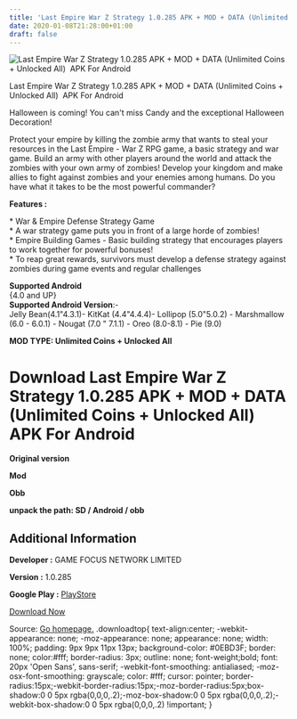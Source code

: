 ```yaml
---
title: 'Last Empire War Z Strategy 1.0.285 APK + MOD + DATA (Unlimited Coins + Unlocked All)  APK For Android'
date: 2020-01-08T21:28:00+01:00
draft: false
---
```


![Last Empire War Z Strategy 1.0.285 APK + MOD + DATA (Unlimited Coins + Unlocked All)  APK For Android](https://i1.wp.com/apkhome.net/wp-content/uploads/2020/01/Last-Empire-War-Z-Strategy-1.0.285-APK-MOD-DATA-Unlimited-Coins-Unlocked-All.png "Last Empire War Z Strategy 1.0.285 APK + MOD + DATA (Unlimited Coins + Unlocked All)  APK For Android")

  

Last Empire War Z Strategy 1.0.285 APK + MOD + DATA (Unlimited Coins + Unlocked All)  APK For Android

Halloween is coming! You can't miss Candy and the exceptional Halloween Decoration!

Protect your empire by killing the zombie army that wants to steal your resources in the Last Empire - War Z RPG game, a basic strategy and war game. Build an army with other players around the world and attack the zombies with your own army of zombies! Develop your kingdom and make allies to fight against zombies and your enemies among humans. Do you have what it takes to be the most powerful commander?

**Features :**

\* War & Empire Defense Strategy Game  
\* A war strategy game puts you in front of a large horde of zombies!  
\* Empire Building Games - Basic building strategy that encourages players to work together for powerful bonuses!  
\* To reap great rewards, survivors must develop a defense strategy against zombies during game events and regular challenges

**Supported Android**  
{4.0 and UP}  
**Supported Android Version**:-  
Jelly Bean(4.1"4.3.1)- KitKat (4.4"4.4.4)- Lollipop (5.0"5.0.2) - Marshmallow (6.0 - 6.0.1) - Nougat (7.0 " 7.1.1) - Oreo (8.0-8.1) - Pie (9.0)

**MOD TYPE: Unlimited Coins + Unlocked All**

Download Last Empire War Z Strategy 1.0.285 APK + MOD + DATA (Unlimited Coins + Unlocked All)  APK For Android
===============================================================================================================

**Original version**

**Mod**

**Obb**

**unpack the path: SD / Android / obb**

Additional Information
----------------------

**Developer :** GAME FOCUS NETWORK LIMITED

**Version :** 1.0.285

**Google Play :** [PlayStore](https://play.google.com/store/apps/details?id=com.longtech.lastwars.gp)

  

[Download Now](https://store4app.co/post/last-empire-war-z-strategy-1-0-285-apk-mod-data-unlimited-coins-unlocked-all-apk-for-android_1578501393)

  
Source: [Go homepage.](https://store4app.co/post/last-empire-war-z-strategy-1-0-285-apk-mod-data-unlimited-coins-unlocked-all-apk-for-android_1578501393) .downloadtop{ text-align:center; -webkit-appearance: none; -moz-appearance: none; appearance: none; width: 100%; padding: 9px 9px 11px 13px; background-color: #0EBD3F; border: none; color:#fff; border-radius: 3px; outline: none; font-weight;bold; font: 20px 'Open Sans', sans-serif; -webkit-font-smoothing: antialiased; -moz-osx-font-smoothing: grayscale; color: #fff; cursor: pointer; border-radius:15px;-webkit-border-radius:15px;-moz-border-radius:5px;box-shadow:0 0 5px rgba(0,0,0,.2);-moz-box-shadow:0 0 5px rgba(0,0,0,.2);-webkit-box-shadow:0 0 5px rgba(0,0,0,.2) !important; }